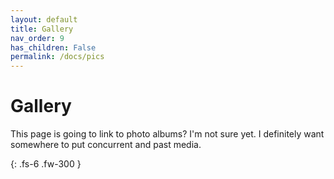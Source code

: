 ```yaml
---
layout: default
title: Gallery
nav_order: 9
has_children: False
permalink: /docs/pics
---
```


# Gallery
This page is going to link to photo albums? I'm not sure yet. I definitely want somewhere to put concurrent and past media.

{: .fs-6 .fw-300 }